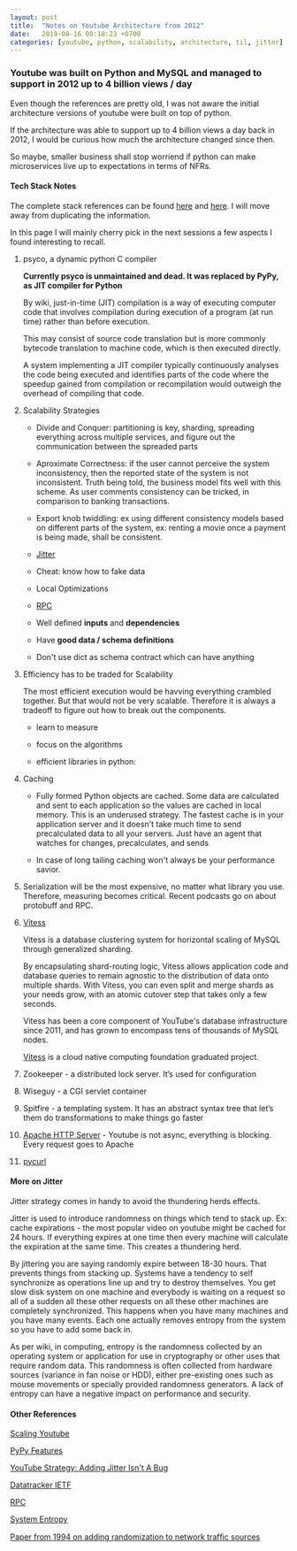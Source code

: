 ```yaml
---
layout: post
title:  "Notes on Youtube Architecture from 2012"
date:   2019-08-16 00:18:23 +0700
categories: [youtube, python, scalability, architecture, til, jitter]
---
```


### Youtube was built on Python and MySQL and managed to support in 2012 up to 4 billion views / day

Even though the references are pretty old, I was not aware the initial architecture versions of youtube were built on top of python.

If the architecture was able to support up to 4 billion views a day back in 2012, I would be curious how much the architecture changed since then.

So maybe, smaller business shall stop worriend if python can make microservices live up to expectations in terms of NFRs.

#### Tech Stack Notes

The complete stack references can be found [here](http://highscalability.com/youtube-architecture) and [here](http://highscalability.com/blog/2012/3/26/7-years-of-youtube-scalability-lessons-in-30-minutes.html). I will move away from duplicating the information. 

In this page I will mainly cherry pick in the next sessions a few aspects I found interesting to recall.

1. psyco, a dynamic python C compiler

    **Currently psyco is unmaintained and dead. It was replaced by PyPy, as JIT compiler for Python**

    By wiki, just-in-time (JIT) compilation is a way of executing computer code that involves compilation during execution of a program (at run time) rather than before execution.

    This may consist of source code translation but is more commonly bytecode translation to machine code, which is then executed directly. 

    A system implementing a JIT compiler typically continuously analyses the code being executed and identifies parts of the code where the speedup gained from compilation or recompilation would outweigh the overhead of compiling that code.


2. Scalability Strategies

    - Divide and Conquer: partitioning is key, sharding, spreading everything across multiple services, and figure out the communication between the spreaded parts 

    - Aproximate Correctness: if the user cannot perceive the system inconsistency, then the reported state of the system is not inconsistent. Truth being told, the business model fits well with this scheme. As user comments consistency can be tricked, in comparison to banking transactions.

    - Export knob twiddling: ex using different consistency models based on different parts of the system, ex: renting a movie once a payment is being made, shall be consistent. 

    - [Jitter](https://en.wikipedia.org/wiki/Jitter)

    - Cheat: know how to fake data

    - Local Optimizations

    - [RPC](https://www.tutorialspoint.com/remote-procedure-call-rpc)

    - Well defined **inputs** and **dependencies**

    - Have **good data / schema definitions**

    - Don't use dict as schema contract which can have anything

3. Efficiency has to be traded for Scalability

    The most efficient execution would be havving everything crambled together. But that would not be very scalable. Therefore it is always a tradeoff to figure out how to break out the components.

    - learn to measure

    - focus on the algorithms

    - efficient libraries in python: 
    
    
4. Caching
        
    - Fully formed Python objects are cached. Some data are calculated and sent to each application so the values are cached in local memory. This is an underused strategy. The fastest cache is in your application server and it doesn't take much time to send precalculated data to all your servers. Just have an agent that watches for changes, precalculates, and sends

    - In case of long tailing caching won't always be your performance savior.

5. Serialization will be the most expensive, no matter what library you use. Therefore, measuring becomes critical. Recent podcasts go on about protobuff and RPC.

6. [Vitess](https://github.com/vitessio/vitess)

    Vitess is a database clustering system for horizontal scaling of MySQL through generalized sharding.

    By encapsulating shard-routing logic, Vitess allows application code and database queries to remain agnostic to the distribution of data onto multiple shards. With Vitess, you can even split and merge shards as your needs grow, with an atomic cutover step that takes only a few seconds.

    Vitess has been a core component of YouTube's database infrastructure since 2011, and has grown to encompass tens of thousands of MySQL nodes.

    [Vitess](https://vitess.io/) is a cloud native computing foundation graduated project.

7. Zookeeper - a distributed lock server. It’s used for configuration 

8. Wiseguy - a CGI servlet container

9. Spitfire - a templating system. It has an abstract syntax tree that let’s them do transformations to make things go faster

10. [Apache HTTP Server](https://apache.org/) - Youtube is not async, everything is blocking. Every request goes to Apache

11. [pycurl](http://pycurl.io/)
 

#### More on Jitter

Jitter strategy comes in handy to avoid the thundering herds effects. 

Jitter is used to introduce randomness on things which tend to stack up. Ex: cache expirations - the most popular video on youtube might be cached for 24 hours. If everything expires at one time then every machine will calculate the expiration at the same time. This creates a thundering herd.

By jittering you are saying  randomly expire between 18-30 hours. That prevents things from stacking up. Systems have a tendency to self synchronize as operations line up and try to destroy themselves. You get slow disk system on one machine and everybody is waiting on a request so all of a sudden all these other requests on all these other machines are completely synchronized. This happens when you have many machines and you have many events. Each one actually removes entropy from the system so you have to add some back in. 

As per wiki, in computing, entropy is the randomness collected by an operating system or application for use in cryptography or other uses that require random data. This randomness is often collected from hardware sources (variance in fan noise or HDD), either pre-existing ones such as mouse movements or specially provided randomness generators. A lack of entropy can have a negative impact on performance and security. 



#### Other References

[Scaling Youtube](https://www.youtube.com/watch?v=G-lGCC4KKok&ab_channel=NextDayVideo)

[PyPy Features](https://www.pypy.org/features.html)

[YouTube Strategy: Adding Jitter Isn't A Bug](http://highscalability.com/blog/2012/4/17/youtube-strategy-adding-jitter-isnt-a-bug.html)

[Datatracker IETF](https://datatracker.ietf.org/)

[RPC](https://www.tutorialspoint.com/remote-procedure-call-rpc)

[System Entropy](https://socratic.org/questions/what-is-entropy-of-a-system)

[Paper from 1994 on adding randomization to network trafﬁc sources](http://ee.lbl.gov/papers/sync_94.pdf)





